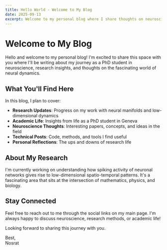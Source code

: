 ```yaml
---
title: Hello World - Welcome to My Blog
date: 2025-09-13
excerpt: Welcome to my personal blog where I share thoughts on neuroscience, research, and academic life.
---
```


# Welcome to My Blog

Hello and welcome to my personal blog! I'm excited to share this space with you where I'll be writing about my journey as a PhD student in neuroscience, research insights, and thoughts on the fascinating world of neural dynamics.

## What You'll Find Here

In this blog, I plan to cover:

- **Research Updates**: Progress on my work with neural manifolds and low-dimensional dynamics
- **Academic Life**: Insights from life as a PhD student in Geneva
- **Neuroscience Thoughts**: Interesting papers, concepts, and ideas in the field
- **Technical Posts**: Code, methods, and tools I find useful
- **Personal Reflections**: The ups and downs of research life

## About My Research

I'm currently working on understanding how spiking activity of neuronal networks gives rise to low-dimensional spatio-temporal patterns. It's a fascinating area that sits at the intersection of mathematics, physics, and biology.

## Stay Connected

Feel free to reach out to me through the social links on my main page. I'm always happy to discuss neuroscience, research methods, or academic life!

Looking forward to sharing this journey with you.

Best,  
Nosrat
